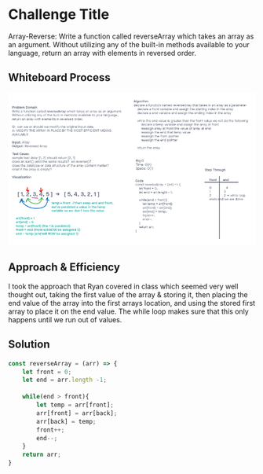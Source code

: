 # Challenge Title

Array-Reverse: Write a function called reverseArray which takes an array as an argument. Without utilizing any of the built-in methods available to your language, return an array with elements in reversed order.

## Whiteboard Process

![Whiteboard](./arrayReverse.png)

## Approach & Efficiency

I took the approach that Ryan covered in class which seemed very well thought out, taking the first value of the array & storing it, then placing the end value of the array into the first arrays location, and using the stored first array to place it on the end value. The while loop makes sure that this only happens until we run out of values.

## Solution

``` JavaScript
const reverseArray = (arr) => {
    let front = 0;
    let end = arr.length -1;

    while(end > front){
        let temp = arr[front];
        arr[front] = arr[back];
        arr[back] = temp;
        front++;
        end--;
    }
    return arr;
}
```
